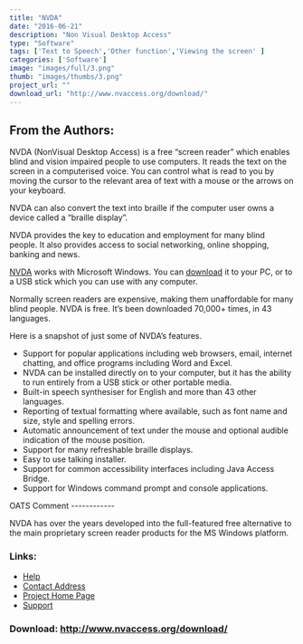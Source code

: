 ```yaml
---
title: "NVDA"
date: "2016-06-21"
description: "Non Visual Desktop Access"
type: "Software"
tags: ['Text to Speech','Other function','Viewing the screen' ]
categories: ['Software']
image: "images/full/3.png"
thumb: "images/thumbs/3.png"
project_url: ""
download_url: "http://www.nvaccess.org/download/"
---
```

From the Authors:
-----------------

  
NVDA (NonVisual Desktop Access) is a free “screen reader” which enables blind and vision impaired people to use computers. It reads the text on the screen in a computerised voice. You can control what is read to you by moving the cursor to the relevant area of text with a mouse or the arrows on your keyboard.

NVDA can also convert the text into braille if the computer user owns a device called a “braille display”.

NVDA provides the key to education and employment for many blind people. It also provides access to social networking, online shopping, banking and news.

<a href="">NVDA</a> works with Microsoft Windows. You can <a href="">download</a> it to your PC, or to a USB stick which you can use with any computer.

Normally screen readers are expensive, making them unaffordable for many blind people. NVDA is free. It’s been downloaded 70,000+ times, in 43 languages.

  
<div class="" column="">Here is a snapshot of just some of NVDA’s features.

- Support for popular applications including web browsers, email, internet chatting, and office programs including Word and Excel.
- NVDA can be installed directly on to your computer, but it has the ability to run entirely from a USB stick or other portable media.
- Built-in speech synthesiser for English and more than 43 other languages.
- Reporting of textual formatting where available, such as font name and size, style and spelling errors.
- Automatic announcement of text under the mouse and optional audible indication of the mouse position.
- Support for many refreshable braille displays.
- Easy to use talking installer.
- Support for common accessibility interfaces including Java Access Bridge.
- Support for Windows command prompt and console applications.

</div>  
OATS Comment
------------

  
NVDA has over the years developed into the full-featured free alternative to the main proprietary screen reader products for the MS Windows platform.  
  

### Links:
- <a href="http://www.nvaccess.org/nvda/wiki/">Help</a>
- <a href="mailto:mick@kulgan.net">Contact Address</a>
- <a href="http://www.nvaccess.org/">Project Home Page</a>
- <a href="http://www.nvaccess.org/nvda/#user_emailList">Support</a>

### Download: http://www.nvaccess.org/download/ 